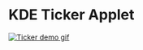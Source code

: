 # KDE Ticker Applet
[![Ticker demo gif](https://i.gyazo.com/12affcdcbddf4849be2b2097c99be7e9.gif)](https://gyazo.com/12affcdcbddf4849be2b2097c99be7e9)
